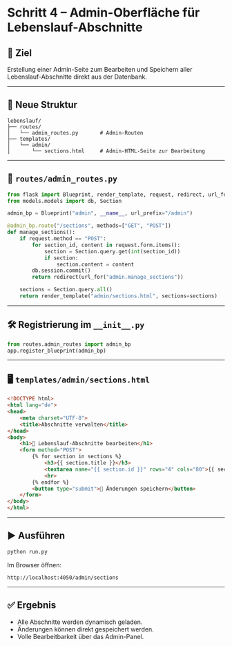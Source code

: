 # Schritt 4 – Admin-Oberfläche für Lebenslauf-Abschnitte

## 🎯 Ziel
Erstellung einer Admin-Seite zum Bearbeiten und Speichern aller Lebenslauf-Abschnitte direkt aus der Datenbank.

---

## 🧱 Neue Struktur

```
lebenslauf/
├── routes/
│   └── admin_routes.py       # Admin-Routen
├── templates/
│   └── admin/
│       └── sections.html     # Admin-HTML-Seite zur Bearbeitung
```

---

## 📂 `routes/admin_routes.py`

```python
from flask import Blueprint, render_template, request, redirect, url_for
from models.models import db, Section

admin_bp = Blueprint("admin", __name__, url_prefix="/admin")

@admin_bp.route("/sections", methods=["GET", "POST"])
def manage_sections():
    if request.method == "POST":
        for section_id, content in request.form.items():
            section = Section.query.get(int(section_id))
            if section:
                section.content = content
        db.session.commit()
        return redirect(url_for("admin.manage_sections"))

    sections = Section.query.all()
    return render_template("admin/sections.html", sections=sections)
```

---

## 🛠️ Registrierung im `__init__.py`

```python
from routes.admin_routes import admin_bp
app.register_blueprint(admin_bp)
```

---

## 🖥️ `templates/admin/sections.html`

```html
<!DOCTYPE html>
<html lang="de">
<head>
    <meta charset="UTF-8">
    <title>Abschnitte verwalten</title>
</head>
<body>
    <h1>📝 Lebenslauf-Abschnitte bearbeiten</h1>
    <form method="POST">
        {% for section in sections %}
            <h3>{{ section.title }}</h3>
            <textarea name="{{ section.id }}" rows="4" cols="80">{{ section.content }}</textarea>
            <hr>
        {% endfor %}
        <button type="submit">💾 Änderungen speichern</button>
    </form>
</body>
</html>
```

---

## ▶️ Ausführen

```bash
python run.py
```

Im Browser öffnen:

```
http://localhost:4050/admin/sections
```

---

## ✅ Ergebnis

- Alle Abschnitte werden dynamisch geladen.
- Änderungen können direkt gespeichert werden.
- Volle Bearbeitbarkeit über das Admin-Panel.
